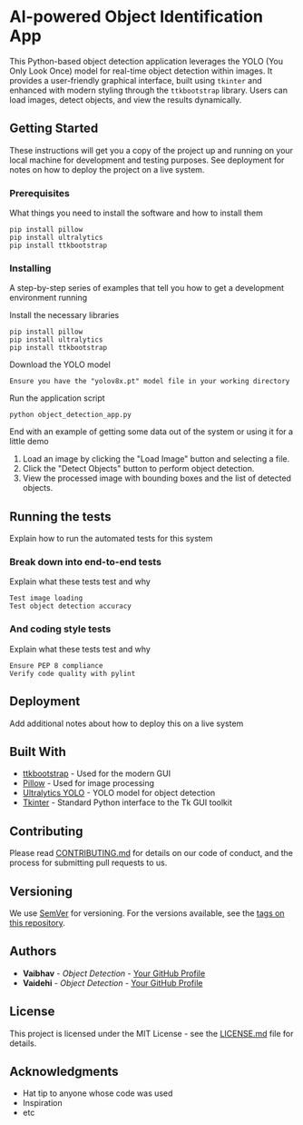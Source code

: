 # AI-powered Object Identification App

This Python-based object detection application leverages the YOLO (You Only Look Once) model for real-time object detection within images. It provides a user-friendly graphical interface, built using `tkinter` and enhanced with modern styling through the `ttkbootstrap` library. Users can load images, detect objects, and view the results dynamically.

## Getting Started

These instructions will get you a copy of the project up and running on your local machine for development and testing purposes. See deployment for notes on how to deploy the project on a live system.

### Prerequisites

What things you need to install the software and how to install them

```
pip install pillow
pip install ultralytics
pip install ttkbootstrap
```


### Installing

A step-by-step series of examples that tell you how to get a development environment running

Install the necessary libraries

```
pip install pillow
pip install ultralytics
pip install ttkbootstrap
```


Download the YOLO model

```
Ensure you have the "yolov8x.pt" model file in your working directory
```

Run the application script

```
python object_detection_app.py
```


End with an example of getting some data out of the system or using it for a little demo

1. Load an image by clicking the "Load Image" button and selecting a file.
2. Click the "Detect Objects" button to perform object detection.
3. View the processed image with bounding boxes and the list of detected objects.

## Running the tests

Explain how to run the automated tests for this system

### Break down into end-to-end tests

Explain what these tests test and why

```
Test image loading
Test object detection accuracy
```


### And coding style tests

Explain what these tests test and why


```
Ensure PEP 8 compliance
Verify code quality with pylint
```


## Deployment

Add additional notes about how to deploy this on a live system

## Built With

* [ttkbootstrap](https://ttkbootstrap.readthedocs.io/en/latest/) - Used for the modern GUI
* [Pillow](https://python-pillow.org/) - Used for image processing
* [Ultralytics YOLO](https://github.com/ultralytics/yolov5) - YOLO model for object detection
* [Tkinter](https://docs.python.org/3/library/tkinter.html) - Standard Python interface to the Tk GUI toolkit

## Contributing

Please read [CONTRIBUTING.md](https://gist.github.com/PurpleBooth/b24679402957c63ec426) for details on our code of conduct, and the process for submitting pull requests to us.

## Versioning

We use [SemVer](http://semver.org/) for versioning. For the versions available, see the [tags on this repository](https://github.com/your/project/tags).

## Authors

* **Vaibhav** - *Object Detection* - [Your GitHub Profile](https://github.com/CoderVaibhav24)
* **Vaidehi** - *Object Detection* - [Your GitHub Profile]((https://github.com/ihediav-1408))


## License

This project is licensed under the MIT License - see the [LICENSE.md](LICENSE.md) file for details.

## Acknowledgments

* Hat tip to anyone whose code was used
* Inspiration
* etc



















